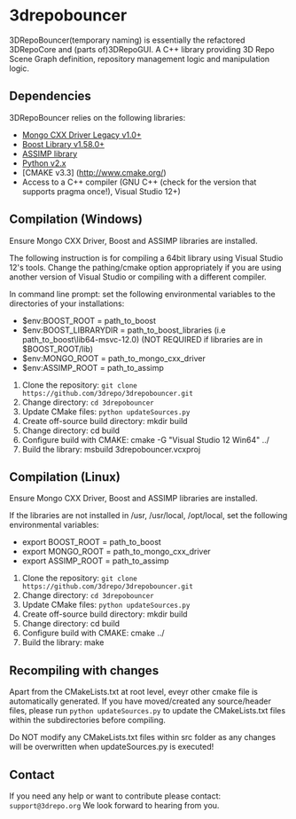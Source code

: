 3drepobouncer
=========

3DRepoBouncer(temporary naming) is essentially the refactored 3DRepoCore and (parts of)3DRepoGUI. A C++ library providing 3D Repo Scene Graph definition, repository management logic and manipulation logic. 

Dependencies
------------
3DRepoBouncer relies on the following libraries:
* [Mongo CXX Driver Legacy v1.0+](https://github.com/mongodb/mongo-cxx-driver)
* [Boost Library v1.58.0+](http://www.boost.org/)
* [ASSIMP library](https://github.com/3drepo/assimp)
* [Python v2.x](https://www.python.org/)
* [CMAKE v3.3] (http://www.cmake.org/)
* Access to a C++ compiler (GNU C++ (check for the version that supports pragma once!), Visual Studio 12+)

Compilation (Windows)
------------
Ensure Mongo CXX Driver, Boost and ASSIMP libraries are installed.

The following instruction is for compiling a 64bit library using Visual Studio 12's tools. Change the pathing/cmake option appropriately if you are using another version of Visual Studio or compiling with a different compiler.

In command line prompt:
set the following environmental variables to the directories of your installations:
* $env:BOOST_ROOT = path_to_boost
* $env:BOOST_LIBRARYDIR = path_to_boost_libraries (i.e path_to_boost\lib64-msvc-12.0) (NOT REQUIRED if libraries are in $BOOST_ROOT/lib) 
* $env:MONGO_ROOT = path_to_mongo_cxx_driver
* $env:ASSIMP_ROOT = path_to_assimp

1. Clone the repository: `git clone https://github.com/3drepo/3drepobouncer.git`
2. Change directory: `cd 3drepobouncer`
3. Update CMake files: `python updateSources.py`
4. Create off-source build directory: mkdir build
5. Change directory: cd build
6. Configure build with CMAKE: cmake -G "Visual Studio 12 Win64" ../
7. Build the library: msbuild 3drepobouncer.vcxproj

Compilation (Linux)
------------
Ensure Mongo CXX Driver, Boost and ASSIMP libraries are installed.

If the libraries are not installed in /usr, /usr/local, /opt/local, set the following environmental variables:
* export BOOST_ROOT = path_to_boost
* export MONGO_ROOT = path_to_mongo_cxx_driver
* export ASSIMP_ROOT = path_to_assimp

1. Clone the repository: `git clone https://github.com/3drepo/3drepobouncer.git`
2. Change directory: `cd 3drepobouncer`
3. Update CMake files: `python updateSources.py`
4. Create off-source build directory: mkdir build
5. Change directory: cd build
6. Configure build with CMAKE: cmake ../
7. Build the library: make

Recompiling with changes
------------
Apart from the CMakeLists.txt at root level, eveyr other cmake file is automatically generated. If you have moved/created any source/header files, please run `python updateSources.py` to update the CMakeLists.txt files within the subdirectories before compiling.

Do NOT modify any CMakeLists.txt files within src folder as any changes will be overwritten when updateSources.py is executed!

Contact
-------

If you need any help or want to contribute please contact: `support@3drepo.org`
We look forward to hearing from you.

[3DRepoIO]: https://github.com/3drepo/3drepo.io
[3DRepoGUI]: https://github.com/3drepo/3drepogui
